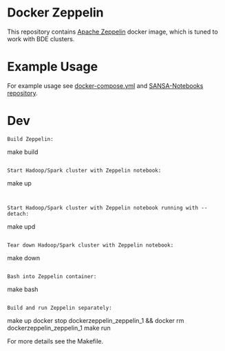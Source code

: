 # Docker Zeppelin

This repository contains [Apache Zeppelin](https://zeppelin.apache.org/) docker image, which is tuned to work with BDE clusters.

# Example Usage

For example usage see [docker-compose.yml](./docker-compose.yml) and [SANSA-Notebooks repository](https://github.com/SANSA-Stack/SANSA-Notebooks).

# Dev
```
Build Zeppelin:
```
make build
```

Start Hadoop/Spark cluster with Zeppelin notebook:
```
make up
```


Start Hadoop/Spark cluster with Zeppelin notebook running with --detach:
```
make upd
```

Tear down Hadoop/Spark cluster with Zeppelin notebook:
```
make down
```

Bash into Zeppelin container:
```
make bash
```

Build and run Zeppelin separately:
```
make up
docker stop dockerzeppelin_zeppelin_1 && docker rm dockerzeppelin_zeppelin_1
make run

For more details see the Makefile.
